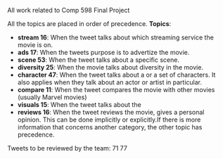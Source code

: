 All work related to Comp 598 Final Project

All the topics are placed in order of precedence.
**Topics**:
- **stream 16**: When the tweet talks about which streaming service the movie is on.
- **ads 17**: When the tweets purpose is to advertize the movie.
- **scene 53**: When the tweet talks about a specific scene.
- **diversity 25**: When the movie talks about diversity in the movie.
- **character 47**: When the tweet talks about a or a set of characters. It also applies when they talk about an actor or artist in particular.
- **compare 11**: When the tweet compares the movie with other movies (usually Marvel movies)
- **visuals 15**: When the tweet talks about the
- **reviews 16**: When the tweet reviews the movie, gives a personal opinion. This can be done implicitly or explicitly.If there is more information that concerns another category, the other topic has precedence.

Tweets to be reviewed by the team:
71
77


